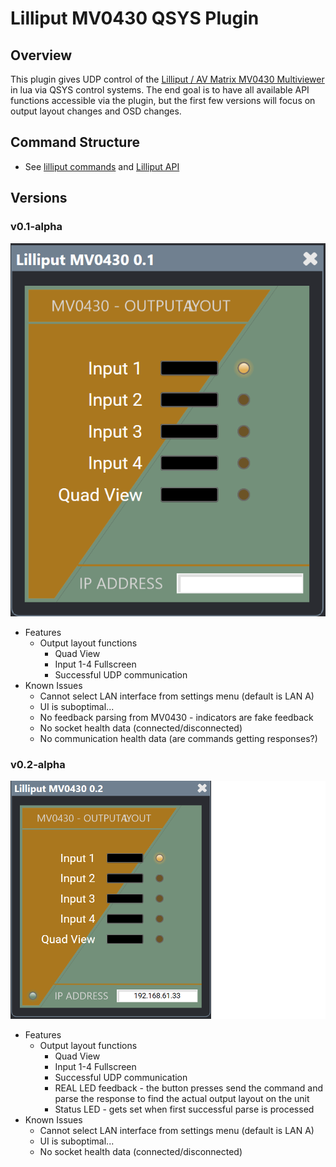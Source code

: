 # Lilliput MV0430 QSYS Plugin
## Overview
This plugin gives UDP control of the [Lilliput / AV Matrix MV0430 Multiviewer](https://www.avmatrix.com/products/4-channel-sdi-multiviewer/) in lua via QSYS control systems. The end goal is to have all available API functions accessible via the plugin, but the first few versions will focus on output layout changes and OSD changes.

## Command Structure
* See [lilliput commands](lilliput-commands.lua) and [Lilliput API](lilliput-api.pdf)

## Versions
### v0.1-alpha
![alt text][v01]

[v01]: graphics/images/v0.1.png

* Features
  * Output layout functions
    * Quad View
    * Input 1-4 Fullscreen
    * Successful UDP communication
* Known Issues
  * Cannot select LAN interface from settings menu (default is LAN A)
  * UI is suboptimal...
  * No feedback parsing from MV0430 - indicators are fake feedback
  * No socket health data (connected/disconnected)
  * No communication health data (are commands getting responses?)

### v0.2-alpha
![alt text][v02]

[v02]: graphics/images/v0.2.png

* Features
  * Output layout functions
    * Quad View
    * Input 1-4 Fullscreen
    * Successful UDP communication
    * REAL LED feedback - the button presses send the command and parse the response to find the actual output layout on the unit
    * Status LED - gets set when first successful parse is processed
* Known Issues
  * Cannot select LAN interface from settings menu (default is LAN A)
  * UI is suboptimal...
  * No socket health data (connected/disconnected)
